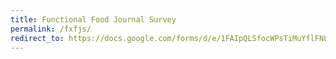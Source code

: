 ```yaml
---
title: Functional Food Journal Survey
permalink: /fxfjs/
redirect_to: https://docs.google.com/forms/d/e/1FAIpQLSfocWPsTiMuYflFNLe_3OgO8flnnsrmSFBCY-YCmCpZf34Plg/viewform?usp=sf_link
---
```

